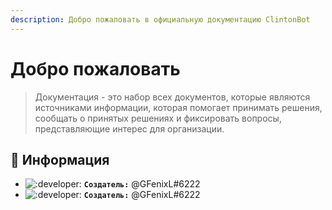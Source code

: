 ```yaml
---
description: Добро пожаловать в официальную документацию ClintonBot
---
```


# Добро пожаловать

> Документация - это набор всех документов, которые являются источниками информации, которая помогает принимать решения, сообщать о принятых решениях и фиксировать вопросы, представляющие интерес для организации.

## 📜 Информация <a id="information"></a>

- ![:developer:](https://cdn.discordapp.com/emojis/723087579276378153.png?v=1) **`Создатель:`** @GFenixL#6222
- ![:developer:](https://cdn.discordapp.com/emojis/723087579276378153.png?v=1) **`Создатель:`** @GFenixL#6222
